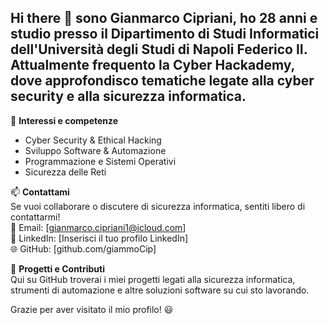 ## Hi there 👋 sono Gianmarco Cipriani, ho **28 anni** e studio presso il **Dipartimento di Studi Informatici** dell'Università degli Studi di Napoli **Federico II**. Attualmente frequento la **Cyber Hackademy**, dove approfondisco tematiche legate alla **cyber security** e alla sicurezza informatica.

🔐 **Interessi e competenze**  
- Cyber Security & Ethical Hacking  
- Sviluppo Software & Automazione  
- Programmazione e Sistemi Operativi  
- Sicurezza delle Reti  

📫 **Contattami**  
Se vuoi collaborare o discutere di sicurezza informatica, sentiti libero di contattarmi!  
📧 Email: [gianmarco.cipriani1@icloud.com]  
💼 LinkedIn: [Inserisci il tuo profilo LinkedIn]  
🌐 GitHub: [github.com/giammoCip]  

🚀 **Progetti e Contributi**  
Qui su GitHub troverai i miei progetti legati alla sicurezza informatica, strumenti di automazione e altre soluzioni software su cui sto lavorando.  

Grazie per aver visitato il mio profilo! 😃
